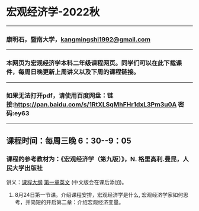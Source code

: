 # 宏观经济学-2022秋
---
### 康明石，暨南大学，kangmingshi1992@gmail.com
---
### 本网页为宏观经济学本科二年级课程网页。同学们可以在此下载课件，每周日晚更新上周讲义以及下周的课程链接。
---
### 如果无法打开pdf，请使用百度网盘：链接:https://pan.baidu.com/s/1RtXLSqMhFHr1dxL3Pm3u0A  密码:ey63
---
课程时间：每周三晚 6：30--9：05
---
### 课程的参考教材为：《宏观经济学（第九版）》，N. 格里高利.曼昆，人民大学出版社


讲义：[课程大纲](https://github.com/EddyKK/Macroeconomics-2022fall/blob/main/%E8%AF%BE%E7%A8%8B%E5%A4%A7%E7%BA%B2.pdf) [第一章英文](https://github.com/EddyKK/Macroeconomics-2022fall/blob/main/Macro_2022_Fall_Mingshi_Kang.pdf) (中文版会在课后添加)。




1. 8月24日第一节课。介绍课程安排，宏观经济学是什么, 宏观经济学家如何思考，并简短的开启第二章：介绍宏观经济变量。

